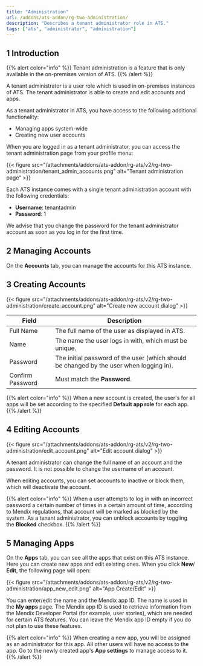 ```yaml
---
title: "Administration"
url: /addons/ats-addon/rg-two-administration/
description: "Describes a tenant administrator role in ATS."
tags: ["ats", "administrator", "administration"]
---
```


## 1 Introduction

{{% alert color="info" %}}
Tenant administration is a feature that is only available in the on-premises version of ATS.
{{% /alert %}}

A tenant administrator is a user role which is used in on-premises instances of ATS. The tenant administrator is able to create and edit accounts and apps. 

As a tenant administrator in ATS, you have access to the following additional functionality:

* Managing apps system-wide
* Creating new user accounts

When you are logged in as a tenant administrator, you can access the tenant administration page from your profile menu:

{{< figure src="/attachments/addons/ats-addon/rg-ats/v2/rg-two-administration/tenant_admin_accounts.png" alt="Tenant administration page" >}}

Each ATS instance comes with a single tenant administration account with the following credentials: 

* **Username**: tenantadmin
* **Password**: 1

We advise that you change the password for the tenant administrator account as soon as you log in for the first time.

## 2 Managing Accounts

On the **Accounts** tab, you can manage the accounts for this ATS instance. 

## 3 Creating Accounts

{{< figure src="/attachments/addons/ats-addon/rg-ats/v2/rg-two-administration/create_account.png" alt="Create new account dialog" >}}

Field | Description
--- | ---
Full Name | The full name of the user as displayed in ATS.
Name | The name the user logs in with, which must be unique.
Password | The initial password of the user (which should be changed by the user when logging in).
Confirm Password | Must match the **Password**.

{{% alert color="info" %}}
When a new account is created, the user's for all apps will be set according to the specified **Default app role** for each app.
{{% /alert %}}

## 4 Editing Accounts

{{< figure src="/attachments/addons/ats-addon/rg-ats/v2/rg-two-administration/edit_account.png" alt="Edit account dialog" >}}

A tenant administrator can change the full name of an account and the password. It is not possible to change the username of an account.

When editing accounts, you can set accounts to inactive or block them, which will deactivate the account. 

{{% alert color="info" %}}
When a user attempts to log in with an incorrect password a certain number of times in a certain amount of time, according to Mendix regulations, that account will be marked as blocked by the system. As a tenant administrator, you can unblock accounts by toggling the **Blocked** checkbox.
{{% /alert %}}

## 5 Managing Apps

On the **Apps** tab, you can see all the apps that exist on this ATS instance. Here you can create new apps and edit existing ones. When you click **New**/ **Edit**, the following page will open:

{{< figure src="/attachments/addons/ats-addon/rg-ats/v2/rg-two-administration/app_new_edit.png" alt="App Create/Edit" >}}

You can enter/edit the name and the Mendix app ID. The name is used in the **My apps** page. The Mendix app ID is used to retrieve information from the Mendix Developer Portal (for example, user stories), which are needed for certain ATS features. You can leave the Mendix app ID empty if you do not plan to use these features.

{{% alert color="info" %}}
When creating a new app, you will be assigned as an administrator for this app. All other users will have no access to the app. Go to the newly created app's **App settings** to manage access to it.
{{% /alert %}}
